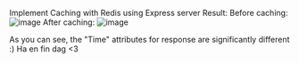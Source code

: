 Implement Caching with Redis using Express server
Result: 
Before caching:
![image](https://github.com/user-attachments/assets/5d6f0161-76ae-456c-be13-dcbee0025fa8)
After caching: 
![image](https://github.com/user-attachments/assets/35084055-dda0-41f0-bf54-f61150821df0)

As you can see, the "Time" attributes for response are significantly different :) Ha en fin dag <3
